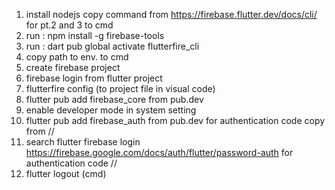 1. install nodejs
copy command from https://firebase.flutter.dev/docs/cli/ for pt.2 and 3
to cmd
2. run : npm install -g firebase-tools
3. run : dart pub global activate flutterfire_cli
4. copy path to env.
to cmd
5. create firebase project 
6. firebase login from flutter project
7. flutterfire config (to project file in visual code)
8. flutter pub add firebase_core from pub.dev
9. enable developer mode in system setting
10. flutter pub add firebase_auth from pub.dev
for authentication code copy from 
//
11. search flutter firebase login 
https://firebase.google.com/docs/auth/flutter/password-auth
for authentication code
//
12. flutter logout (cmd)

